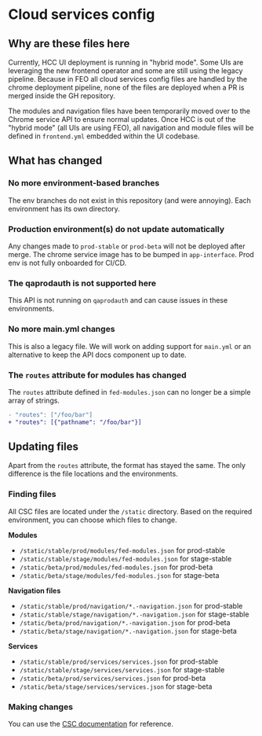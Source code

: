 # Cloud services config

## Why are these files here

Currently, HCC UI deployment is running in "hybrid mode". Some UIs are leveraging the new frontend operator and some are still using the legacy pipeline. Because in FEO all cloud services config files are handled by the chrome deployment pipeline, none of the files are deployed when a PR is merged inside the GH repository.

The modules and navigation files have been temporarily moved over to the Chrome service API to ensure normal updates. Once HCC is out of the "hybrid mode" (all UIs are using FEO), all navigation and module files will be defined in `frontend.yml` embedded within the UI codebase.

## What has changed

### No more environment-based branches

The env branches do not exist in this repository (and were annoying). Each environment has its own directory.

### Production environment(s) do not update automatically

Any changes made to `prod-stable` or `prod-beta` will not be deployed after merge. The chrome service image has to be bumped in `app-interface`. Prod env is not fully onboarded for CI/CD.

### The qaprodauth is not supported here

This API is not running on `qaprodauth` and can cause issues in these environments.

### No more main.yml changes

This is also a legacy file. We will work on adding support for `main.yml` or an alternative to keep the API docs component up to date.

### The `routes` attribute for modules has changed

The `routes` attribute defined in `fed-modules.json` can no longer be a simple array of strings.

```diff
- "routes": ["/foo/bar"]
+ "routes": [{"pathname": "/foo/bar"}]
```

## Updating files

Apart from the `routes` attribute, the format has stayed the same. The only difference is the file locations and the environments.

### Finding files

All CSC files are located under the `/static` directory. Based on the required environment, you can choose which files to change.

**Modules**

- `/static/stable/prod/modules/fed-modules.json` for prod-stable
- `/static/stable/stage/modules/fed-modules.json` for stage-stable
- `/static/beta/prod/modules/fed-modules.json` for prod-beta
- `/static/beta/stage/modules/fed-modules.json` for stage-beta

**Navigation files**

- `/static/stable/prod/navigation/*.-navigation.json` for prod-stable
- `/static/stable/stage/navigation/*.-navigation.json` for stage-stable
- `/static/beta/prod/navigation/*.-navigation.json` for prod-beta
- `/static/beta/stage/navigation/*.-navigation.json` for stage-beta

**Services**

- `/static/stable/prod/services/services.json` for prod-stable
- `/static/stable/stage/services/services.json` for stage-stable
- `/static/beta/prod/services/services.json` for prod-beta
- `/static/beta/stage/services/services.json` for stage-beta

### Making changes

You can use the [CSC documentation](https://github.com/RedHatInsights/cloud-services-config#chromefed-modulesjson) for reference.
